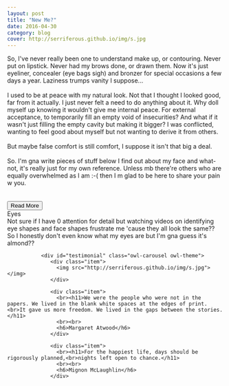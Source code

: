 ```yaml
---
layout: post
title: "New Me?"
date: 2016-04-30
category: blog
cover: http://serriferous.github.io/img/s.jpg
---
```

<div class="row">
<div class="col-md-8 col-md-offset-2">
<div class="row">
<div class="col-md-12">
So, I've never really been one to understand make up, or contouring. Never put on lipstick. Never had my brows done, or drawn them. Now it's just eyeliner, concealer (eye bags sigh) and bronzer for special occasions a few days a year. Laziness trumps vanity I suppose...<br>
<br>
I used to be at peace with my natural look. Not that I thought I looked good, far from it actually. I just never felt a need to do anything about it. Why doll myself up knowing it wouldn't give me internal peace. For external acceptance, to temporarily fill an empty void of insecurities? And what if it wasn't just filling the empty cavity but making it bigger? I was conflicted, wanting to feel good about myself but not wanting to derive it from others.<br>
<br>
But maybe false comfort is still comfort, I suppose it isn't that big a deal. <br><br>
So. I'm gna write pieces of stuff below I find out about my face and what-not, it's really just for my own reference. Unless mb there're others who are equally overwhelmed as I am :-( then I m glad to be here to share your pain w you. <br><br><br>

<div class="text-center"><button type="button" class="btn read-more-btn" data-toggle="collapse" data-target="#coll1">Read More</button></div>
<div id="coll1" class="collapse">
<div style="text-align: left;">
<h16>Eyes</h16><br>
Not sure if I have 0 attention for detail but watching videos on identifying eye shapes and face shapes frustrate me 'cause they all look the same?? So I honestly don't even know what my eyes are but I'm gna guess it's almond??<br>


<div class="container">
<div id="testimonials">
        <div class="overlay">
            <div class="container">

               <div id="testimonial" class="owl-carousel owl-theme">
                  <div class="item">
                    <img src="http://serriferous.github.io/img/s.jpg"></img>
                  </div>

                  <div class="item">
                    <br><h11>We were the people who were not in the papers. We lived in the blank white spaces at the edges of print.<br>It gave us more freedom. We lived in the gaps between the stories.</h11>
                    <br><br>
                    <h6>Margaret Atwood</h6>
                  </div>

                  <div class="item">
                    <br><h11>For the happiest life, days should be rigorously planned,<br>nights left open to chance.</h11>
                    <br><br>
                    <h6>Mignon McLaughlin</h6>
                  </div>
                  
</div>
</div>
</div>
</div>
</div>


</div>
</div>

</div>
</div>
</div>            
</div>

